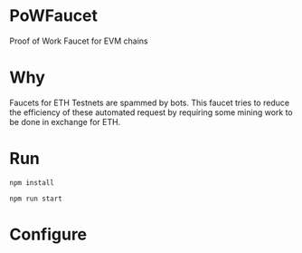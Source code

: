 # PoWFaucet

Proof of Work Faucet for EVM chains

# Why

Faucets for ETH Testnets are spammed by bots. This faucet tries to reduce the efficiency of these automated request by requiring some mining work to be done in exchange for ETH.

# Run

`npm install`

`npm run start`

# Configure

